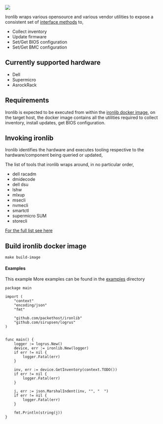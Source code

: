 ![](https://img.shields.io/badge/Stability-Maintained-green.svg)

Ironlib wraps various opensource and various vendor utilities to expose a consistent set of [interface methods](https://github.com/packethost/ironlib/blob/main/model/interface.go) to,

 - Collect inventory
 - Update firmware
 - Set/Get BIOS configuration
 - Set/Get BMC configuration

## Currently supported hardware

- Dell
- Supermicro
- AsrockRack

## Requirements

Ironlib is expected to be executed from within the [ironlib docker image](Dockerfile), on the target host,
the docker image contains all the utilities required to collect inventory, install updates, get BIOS configuration.

## Invoking ironlib

Ironlib identifies the hardware and executes tooling respective to the hardware/component being queried or updated,

The list of tools that ironlib wraps around, in no particular order,

- dell racadm
- dmidecode
- dell dsu
- lshw
- mlxup
- msecli
- nvmecli
- smartctl
- supermicro SUM
- storecli

 [For the full list see here](https://github.com/packethost/ironlib/tree/main/utils)


## Build ironlib docker image

`make build-image`


#### Examples


This example 
More examples can be found in the [examples](examples/) directory
```
package main

import (
	"context"
	"encoding/json"
	"fmt"

	"github.com/packethost/ironlib"
	"github.com/sirupsen/logrus"
)


func main() {
	logger := logrus.New()
	device, err := ironlib.New(logger)
	if err != nil {
		logger.Fatal(err)
	}

	inv, err := device.GetInventory(context.TODO())
	if err != nil {
		logger.Fatal(err)
	}

	j, err := json.MarshalIndent(inv, "", "  ")
	if err != nil {
		logger.Fatal(err)
	}

	fmt.Println(string(j))
}

```